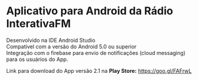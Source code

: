 # Aplicativo para Android da Rádio InterativaFM

Desenvolvido na IDE Android Studio<br>
Compatível com a versão do Android 5.0 ou superior<br>
Integração com o firebase para envio de notificações (cloud messaging) para os usuários do App.<br>

Link para download do App versão 2.1 na <b>Play Store:</b> https://goo.gl/FAFrwL
